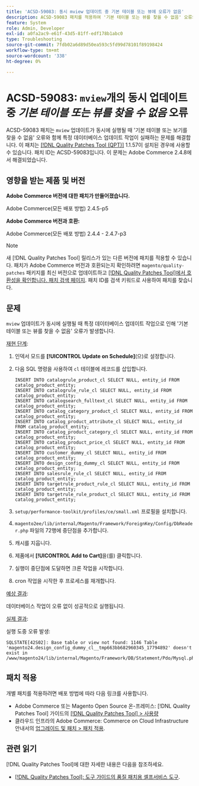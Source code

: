 ```yaml
---
title: 'ACSD-59083: 동시 mview 업데이트 중 기본 테이블 또는 뷰에 오류가 없음'
description: ACSD-59083 패치를 적용하여 '기본 테이블 또는 뷰를 찾을 수 없음' 오류와 함께 특정 데이터베이스 업데이트 작업이 실패하는 Adobe Commerce 문제를 해결합니다.
feature: System
role: Admin, Developer
exl-id: a0fa2ac9-e61f-43d5-81ff-edf178b1abc0
type: Troubleshooting
source-git-commit: 7fdb02a6d89d50ea593c5fd99d78101f89198424
workflow-type: tm+mt
source-wordcount: '338'
ht-degree: 0%

---
```


# ACSD-59083: `mview`개의 동시 업데이트 중 *기본 테이블 또는 뷰를 찾을 수 없음* 오류

ACSD-59083 패치는 `mview` 업데이트가 동시에 실행될 때 &#39;기본 테이블 또는 보기를 찾을 수 없음&#39; 오류와 함께 특정 데이터베이스 업데이트 작업이 실패하는 문제를 해결합니다. 이 패치는 [[!DNL Quality Patches Tool (QPT)]](/help/tools/quality-patches-tool/quality-patches-tool-to-self-serve-quality-patches.md) 1.1.57이 설치된 경우에 사용할 수 있습니다. 패치 ID는 ACSD-59083입니다. 이 문제는 Adobe Commerce 2.4.8에서 해결되었습니다.

## 영향을 받는 제품 및 버전

**Adobe Commerce 버전에 대한 패치가 만들어졌습니다.**

Adobe Commerce(모든 배포 방법) 2.4.5-p5

**Adobe Commerce 버전과 호환:**

Adobe Commerce(모든 배포 방법) 2.4.4 - 2.4.7-p3

>[!NOTE]
>
>새 [!DNL Quality Patches Tool] 릴리스가 있는 다른 버전에 패치를 적용할 수 있습니다. 패치가 Adobe Commerce 버전과 호환되는지 확인하려면 `magento/quality-patches` 패키지를 최신 버전으로 업데이트하고 [[!DNL Quality Patches Tool]에서 호환성을 확인합니다. 패치 검색 페이지](https://experienceleague.adobe.com/tools/commerce-quality-patches/index.html). 패치 ID를 검색 키워드로 사용하여 패치를 찾습니다.

## 문제

`mview` 업데이트가 동시에 실행될 때 특정 데이터베이스 업데이트 작업으로 인해 &#39;기본 테이블 또는 뷰를 찾을 수 없음&#39; 오류가 발생합니다.

<u>재현 단계</u>:

1. 인덱서 모드를 **[!UICONTROL Update on Schedule]**(으)로 설정합니다.
1. 다음 SQL 명령을 사용하여 `cl` 테이블에 레코드를 삽입합니다.

   ```
   INSERT INTO catalogrule_product_cl SELECT NULL, entity_id FROM catalog_product_entity;
   INSERT INTO catalogrule_rule_cl SELECT NULL, entity_id FROM catalog_product_entity;
   INSERT INTO catalogsearch_fulltext_cl SELECT NULL, entity_id FROM catalog_product_entity;
   INSERT INTO catalog_category_product_cl SELECT NULL, entity_id FROM catalog_product_entity;
   INSERT INTO catalog_product_attribute_cl SELECT NULL, entity_id FROM catalog_product_entity;
   INSERT INTO catalog_product_category_cl SELECT NULL, entity_id FROM catalog_product_entity;
   INSERT INTO catalog_product_price_cl SELECT NULL, entity_id FROM catalog_product_entity;
   INSERT INTO customer_dummy_cl SELECT NULL, entity_id FROM catalog_product_entity;
   INSERT INTO design_config_dummy_cl SELECT NULL, entity_id FROM catalog_product_entity;
   INSERT INTO salesrule_rule_cl SELECT NULL, entity_id FROM catalog_product_entity;
   INSERT INTO targetrule_product_rule_cl SELECT NULL, entity_id FROM catalog_product_entity;
   INSERT INTO targetrule_rule_product_cl SELECT NULL, entity_id FROM catalog_product_entity;
   ```

1. `setup/performance-toolkit/profiles/ce/small.xml` 프로필을 설치합니다.
1. `magento2ee/lib/internal/Magento/Framework/ForeignKey/Config/DbReader.php` 파일의 72행에 중단점을 추가합니다.
1. 캐시를 지웁니다.
1. 제품에서 **[!UICONTROL Add to Cart]**&#x200B;을(를) 클릭합니다.
1. 실행이 중단점에 도달하면 크론 작업을 시작합니다.
1. cron 작업을 시작한 후 프로세스를 재개합니다.

<u>예상 결과</u>:

데이터베이스 작업이 오류 없이 성공적으로 실행됩니다.

<u>실제 결과</u>:

실행 도중 오류 발생:

```
SQLSTATE[42S02]: Base table or view not found: 1146 Table 'magento24.design_config_dummy_cl__tmp663bb682960345_17794892' doesn't exist in /www/magento24/lib/internal/Magento/Framework/DB/Statement/Pdo/Mysql.php:90
```

## 패치 적용

개별 패치를 적용하려면 배포 방법에 따라 다음 링크를 사용합니다.

* Adobe Commerce 또는 Magento Open Source 온-프레미스: [!DNL Quality Patches Tool] 가이드의 [[!DNL Quality Patches Tool] > 사용량](/help/tools/quality-patches-tool/usage.md)
* 클라우드 인프라의 Adobe Commerce: Commerce on Cloud Infrastructure 안내서의 [업그레이드 및 패치 > 패치 적용](https://experienceleague.adobe.com/docs/commerce-cloud-service/user-guide/develop/upgrade/apply-patches.html).


## 관련 읽기

[!DNL Quality Patches Tool]에 대한 자세한 내용은 다음을 참조하세요.

* [[!DNL Quality Patches Tool]: 도구 가이드의 품질 패치용 셀프서비스 도구](/help/tools/quality-patches-tool/quality-patches-tool-to-self-serve-quality-patches.md).

